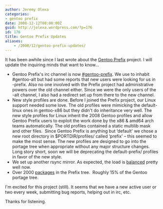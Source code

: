 ```yaml
---
author: Jeremy Olexa
categories:
- gentoo prefix
date: 2008-12-12T00:00:00Z
guid: http://jolexa.wordpress.com/?p=176
id: 176
title: Gentoo Prefix Updates
aliases:
    - /2008/12/gentoo-prefix-updates/
---
```


It has been awhile since I last wrote about the [Gentoo Prefix][1] project. I will update the inquiring minds that want to know...

  * Gentoo Prefix's irc channel is now [#gentoo-prefix][2]. We use to inhabit #gentoo-alt but had some reports that new users were looking for us in -prefix. Also no one involved with the Prefix project had administrative powers over the old channel either. Since we were the only users of the -alt channel, I also had a redirect set up from there to the new channel.
  * New style profiles are done. Before I joined the Prefix project, our Linux support needed some love. The old profiles were mimicking the default-linux ones in gentoo-x86 but they didn't do inheritance very well. The new style profiles for Linux inherit the 2008 Gentoo profiles and allow Gentoo Prefix users to exploit the work done by the x86 & amd64 arch teams automatically. The old profiles contained a static multilib mask and other files.  Since Gentoo Prefix is anything but &#8216;default' we chose a new root directory in $PORTDIR/profiles/ called &#8216;prefix' &#8211; this seemed to make the most sense. The new profiles are designed to go into the portage tree when appropriate without any major structure changes. Long story short, soon we will be deprecating the default-prefix/ profiles in favor of the new style.
  * We set up another rsync mirror. As expected, the load is [balanced][3] pretty well now.
  * Over 2000 [packages][4] in the Prefix tree.  Roughly 15% of the Gentoo portage tree.

I'm excited for this project (still). It seems that we have a new active user or two every week, submitting bug reports, helping out in irc, etc.

Thanks for listening.

 [1]: http://www.gentoo.org/proj/en/gentoo-alt/prefix/index.xml
 [2]: irc://irc.gentoo.org/#gentoo-prefix
 [3]: http://stats.prefix.freens.org/rsync-usage.png
 [4]: http://stats.prefix.freens.org/keywords-packages.png